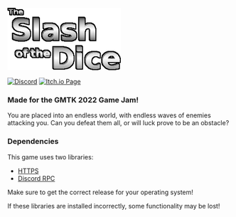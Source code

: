 <!-- # The Slash of the Dice -->

![The Slash of the Dice Logo](assets/images/ui/logo-en.png)

[![Discord](https://img.shields.io/discord/965485027410468868.svg?label=Discord&labelColor=5865f2&link=https%3A%2F%2Fdiscord.gg%2FMPeY5FPtHB)](https://discord.gg/MPeY5FPtHB)
[![Itch.io Page](https://img.shields.io/badge/Itch.io_Page-fa5c5c)](https://rgbproductions.itch.io/the-slash-of-the-dice)

### **Made for the GMTK 2022 Game Jam!**

You are placed into an endless world, with endless waves of enemies attacking you. Can you defeat them all, or will luck prove to be an obstacle?

### Dependencies

This game uses two libraries:
- [HTTPS](https://github.com/love2d/lua-https/actions/)
- [Discord RPC](https://github.com/discord/discord-rpc/releases/latest)

Make sure to get the correct release for your operating system!

If these libraries are installed incorrectly, some functionality may be lost!
